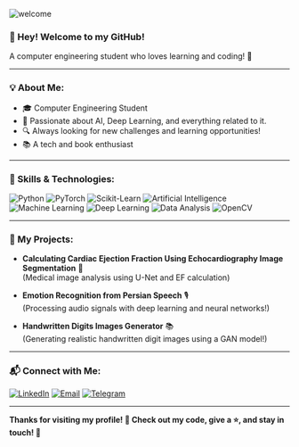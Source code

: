 <!--
**a-khorasani/a-khorasani** is a ✨ _special_ ✨ repository because its `README.md` (this file) appears on your GitHub profile.

Here are some ideas to get you started:

- 🔭 I’m currently working on ...
- 🌱 I’m currently learning ...
- 👯 I’m looking to collaborate on ...
- 🤔 I’m looking for help with ...
- 💬 Ask me about ...
- 📫 How to reach me: ...
- 😄 Pronouns: ...
- ⚡ Fun fact: ...
-->

![welcome](https://s6.uupload.ir/files/screenshot_(169)_fu7u.png)

### 👋 Hey! Welcome to my GitHub!

A computer engineering student who loves learning and coding! 🚀

---

### 💡 About Me:
- 🎓 Computer Engineering Student
- 🤖 Passionate about AI, Deep Learning, and everything related to it.
- 🔍 Always looking for new challenges and learning opportunities!
- 📚 A tech and book enthusiast

---

### 🔧 Skills & Technologies:

![Python](https://img.shields.io/badge/Python-FFD43B?style=for-the-badge&logo=python&logoColor=blue)
![PyTorch](https://img.shields.io/badge/PyTorch-EE4C2C?style=for-the-badge&logo=pytorch&logoColor=white)
![Scikit-Learn](https://img.shields.io/badge/Scikit--Learn-F7931E?style=for-the-badge&logo=scikit-learn&logoColor=white)
![Artificial Intelligence](https://img.shields.io/badge/Artificial%20Intelligence-0077B5?style=for-the-badge&logo=ai&logoColor=white)
![Machine Learning](https://img.shields.io/badge/Machine%20Learning-FF6F00?style=for-the-badge&logo=machine-learning&logoColor=white)
![Deep Learning](https://img.shields.io/badge/Deep%20Learning-EE4C2C?style=for-the-badge&logo=deeplearning&logoColor=white)
![Data Analysis](https://img.shields.io/badge/Data%20Analysis-5C3EE8?style=for-the-badge&logo=data&logoColor=white)
![OpenCV](https://img.shields.io/badge/OpenCV-5C3EE8?style=for-the-badge&logo=opencv&logoColor=white)

---

### 🚀 My Projects:

- **Calculating Cardiac Ejection Fraction Using Echocardiography Image Segmentation** 🏥  
  (Medical image analysis using U-Net and EF calculation)

- **Emotion Recognition from Persian Speech** 🎙️  
  (Processing audio signals with deep learning and neural networks!)
  
- **Handwritten Digits Images Generator** 📚  
  (Generating realistic handwritten digit images using a GAN model!)

---

### 📬 Connect with Me:
[![LinkedIn](https://img.shields.io/badge/LinkedIn-0077B5?style=for-the-badge&logo=linkedin&logoColor=white)](https://www.linkedin.com/in/amir-hossein-mahjoub-015633274/)
[![Email](https://img.shields.io/badge/Email-D14836?style=for-the-badge&logo=gmail&logoColor=white)](mailto:makh8231a@gmail.com)
[![Telegram](https://img.shields.io/badge/Telegram-2CA5E0?style=for-the-badge&logo=telegram&logoColor=white)](https://t.me/makh_8231a)

---

**Thanks for visiting my profile! 💙 Check out my code, give a ⭐, and stay in touch! 🚀**
